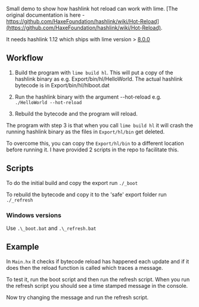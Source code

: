 Small demo to show how hashlink hot reload can work with lime. [The original documentation is here - https://github.com/HaxeFoundation/hashlink/wiki/Hot-Reload](https://github.com/HaxeFoundation/hashlink/wiki/Hot-Reload).

It needs hashlink 1.12 which ships with lime version > [8.0.0](https://github.com/openfl/lime/blob/develop/CHANGELOG.md#800-08302022)

## Workflow

 1. Build the program with `lime build hl`. 
 This will put a copy of the hashlink binary as e.g. Export/bin/hl/HelloWorld.
 The actual hashlink bytecode is in Export/bin/hl/hlboot.dat

 2. Run the hashlink binary with the argument --hot-reload
 e.g. `./HelloWorld --hot-reload`

 3. Rebuild the bytecode and the program will reload.

The program with step 3 is that when you call `lime build hl` it will crash the running hashlink binary as the files in `Export/hl/bin` get deleted.

To overcome this, you can copy the `Export/hl/bin` to a different location before running it.  I have provided 2 scripts in the repo to facilitate this.

## Scripts

To do the initial build and copy the export run `./_boot`

To rebuild the bytecode and copy it to the 'safe' export folder run `./_refresh`

### Windows versions

Use `.\_boot.bat` and `.\_refresh.bat`

## Example

In `Main.hx` it checks if bytecode reload has happened each update and if it does then the reload function is called which traces a message.

To test it, run the boot script and then run the refresh script. When you run the refresh script you should see a time stamped message in the console.

Now try changing the message and run the refresh script.